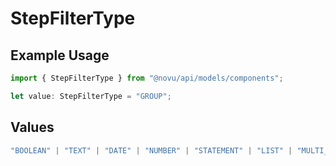 # StepFilterType

## Example Usage

```typescript
import { StepFilterType } from "@novu/api/models/components";

let value: StepFilterType = "GROUP";
```

## Values

```typescript
"BOOLEAN" | "TEXT" | "DATE" | "NUMBER" | "STATEMENT" | "LIST" | "MULTI_LIST" | "GROUP"
```